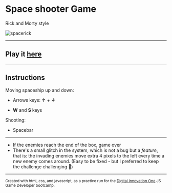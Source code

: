 # Space shooter Game

Rick and Morty style

![spacerick](https://user-images.githubusercontent.com/76042262/143300008-a0d72dae-56a1-43bb-90f5-561ef72d7dd9.gif)

<hr>

## Play it [**here**](https://ianisout.github.io/spaceshooter-project/)

<hr>

## Instructions

Moving spaceship up and down:

- Arrows keys:  **↑** + **↓**

- **W** and **S** keys

Shooting:

- Spacebar

<hr>

- If the enemies reach the end of the box, game over
- There's a small glitch in the system, which is not a bug but a *feature*, that is: the invading enemies move extra 4 pixels to the left every time a new enemy comes around. (Easy to be fixed - but I preferred to keep the challenge challenging 👀)

<hr>

<sub>Created with html, css, and javascript, as a practice run for the [Digital Innovation One](https://digitalinnovation.one/) JS Game Developer bootcamp.</sub>


